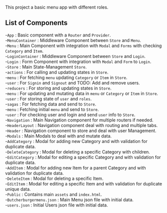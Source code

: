<p>This project a basic menu app with different roles.</p>
<h2><a id="List_of_Components_2"></a>List of Components</h2>
<p>-<code>App</code> : Basic component with a <code>Router</code> and <code>Provider</code>.<br>
-<code>MenuContainer</code> : Middleware Component between <code>Store</code> and <code>Menu</code>.<br>
-<code>Menu</code> : Main Component with integration with <code>Modal</code> and <code>Forms</code> with checking <code>Category</code> and <code>Item</code>.<br>
-<code>LoginContainer</code> : Middleware Component between <code>Store</code> and <code>Login</code>.<br>
-<code>Login</code> : Form Component with integration with <code>Modal</code> and <code>Form</code> to <code>Login</code>.<br>
-<code>Store</code> : Main State-Management <code>Store</code>.<br>
-<code>actions</code> : For calling and updating states in <code>Store</code>.<br>
-<code>menu</code> : For fetching <code>menu</code> updating <code>Category</code> or <code>Item</code> in <code>Store</code>.<br>
-<code>user</code> : For <code>Signin</code> and <code>Signout</code> and TODO: Add and remove users.<br>
-<code>reducers</code> : For storing and updating states in <code>Store</code>.<br>
-<code>menu</code> : For updating and mutating data in <code>menu</code> or <code>Category</code> or <code>Item</code> in <code>Store</code>.<br>
-<code>user</code> : For storing state of <code>user</code> and <code>roles</code>.<br>
-<code>sagas</code> : For fetching data and send to <code>Store</code>.<br>
-<code>menu</code> : Fetching initial <code>menu</code> and send to <code>Store</code>.<br>
-<code>user</code> : For checking user and login and send <code>user</code> info to <code>Store</code>.<br>
-<code>Navigation</code> : Main Navigation component for multiple routers if needed.<br>
-<code>HeaderLayout</code> : Navigation component deal with routing and multiple tabs.<br>
-<code>Header</code> : Navigation component to store and deal with user Management.<br>
-<code>Modals</code> : Main Modals to deal with and mutate data.<br>
-<code>AddCategory</code> : Modal for adding new Category and with validation for duplicate data.<br>
-<code>DeleteCategory</code> : Modal for deleting a specific Category with children.<br>
-<code>EditCategory</code> : Modal for editing a specific Category and with validation for duplicate data.<br>
-<code>AddItem</code> : Modal for adding new Item for a parent Category and with validation for duplicate data.<br>
-<code>DeleteItem</code> : Modal for deleting a specific Item.<br>
-<code>EditItem</code> : Modal for editing a specific Item and with validation for duplicate unique data.<br>
-<code>Public</code> : Contains main <code>assets</code> and <code>index.html</code>.<br>
-<code>Butcherburgermenu.json</code> : Main Menu json file with initial data.<br>
-<code>users.json</code> : Initial Users json file with initial data.</p>
